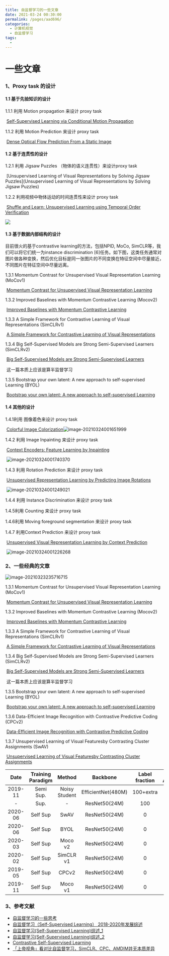 ```yaml
---
title: 自监督学习的一些文章
date: 2021-03-24 00:30:00
permalink: /pages/aad696/
categories:
  - 计算机视觉
  - 自监督学习
tags:
  - 
---
```

# 一些文章

### 1、Proxy task 的设计

#### 1.1 基于先验知识的设计

1.1.1 利用 Motion propagation 来设计 proxy task

​	[Self-Supervised Learning via Conditional Motion Propagation](https://arxiv.org/abs/1903.11412)

1.1.2 利用 Motion Prediction 来设计 proxy task

​	[Dense Optical Flow Prediction From a Static Image](https://arxiv.org/abs/1505.00295)



#### 1.2 基于连贯性的设计

1.2.1 利用 Jigsaw Puzzles （物体的语义连贯性）来设计proxy task

​	[Unsupervised Learning of Visual Representations by Solving Jigsaw Puzzles](Unsupervised Learning of Visual Representations by Solving Jigsaw Puzzles)

1.2.2 利用视频中物体运动的时间连贯性来设计 proxy task

​	[Shuffle and Learn: Unsupervised Learning using Temporal Order Verification](https://arxiv.org/abs/1603.08561)

![](https://muyun-blog-pic.oss-cn-shanghai.aliyuncs.com/picgo/tLk2DsENYVvPOau.png)

#### 1.3 基于数据内部结构的设计

目前很火的基于contrastive learning的方法，包括NPID, MoCo, SimCLR等，我们可以将它们统一为instance discrimination [6]任务。如下图，这类任务通常对图片做各种变换，然后优化目标是同一张图片的不同变换在特征空间中尽量接近，不同图片在特征空间中尽量远离。

1.3.1 Momentum Contrast for Unsupervised Visual Representation Learning (MoCov1)

​	[Momentum Contrast for Unsupervised Visual Representation Learning](https://arxiv.org/abs/1911.05722)

1.3.2 Improved Baselines with Momentum Contrastive Learning (Mocov2)

​	[Improved Baselines with Momentum Contrastive Learning](https://arxiv.org/abs/2003.04297)

1.3.3 A Simple Framework for Contrastive Learning of Visual Representations (SimCLRv1)

​	[A Simple Framework for Contrastive Learning of Visual Representations](https://arxiv.org/abs/2002.05709 )

1.3.4 Big Self-Supervised Models are Strong Semi-Supervised Learners (SimCLRv2)

​	[Big Self-Supervised Models are Strong Semi-Supervised Learners](https://arxiv.org/abs/2006.10029)

​	这一篇本质上应该是算半监督学习

1.3.5 Bootstrap your own latent: A new approach to self-supervised Learning (BYOL)

​	[Bootstrap your own latent: A new approach to self-supervised Learning](https://arxiv.org/abs/2006.07733)

#### 1.4 其他的设计

1.4.1利用 图像着色来设计 proxy task

​	[Colorful Image Colorization](https://arxiv.org/abs/1603.08511)![image-20210324001651999](https://muyun-blog-pic.oss-cn-shanghai.aliyuncs.com/picgo/image-20210324001651999.png)

1.4.2 利用 Image Inpainting 来设计 proxy task

​	[Context Encoders: Feature Learning by Inpainting](https://arxiv.org/abs/1604.07379)

​	![image-20210324001740370](https://muyun-blog-pic.oss-cn-shanghai.aliyuncs.com/picgo/image-20210324001740370.png)

1.4.3 利用 Rotation Prediction 来设计 proxy task

​	[Unsupervised Representation Learning by Predicting Image Rotations](https://arxiv.org/abs/1803.07728)

​	![image-20210324001249021](https://muyun-blog-pic.oss-cn-shanghai.aliyuncs.com/picgo/image-20210324001249021.png)

1.4.4 利用 Instance Discrimination 来设计 proxy task

1.4.5利用 Counting 来设计 proxy task

1.4.6利用 Moving foreground segmentation 来设计 proxy task

1.4.7 利用Context Prediction 来设计 proxy task

​	 [Unsupervised Visual Representation Learning by Context Prediction](https://arxiv.org/abs/1505.05192)

​	![image-20210324001226268](https://muyun-blog-pic.oss-cn-shanghai.aliyuncs.com/picgo/image-20210324001226268.png)

### 2、一些经典的文章

![image-20210323235716715](https://muyun-blog-pic.oss-cn-shanghai.aliyuncs.com/picgo/image-20210323235716715.png)

1.3.1 Momentum Contrast for Unsupervised Visual Representation Learning (MoCov1)

​	[Momentum Contrast for Unsupervised Visual Representation Learning](https://arxiv.org/abs/1911.05722)

1.3.2 Improved Baselines with Momentum Contrastive Learning (Mocov2)

​	[Improved Baselines with Momentum Contrastive Learning](https://arxiv.org/abs/2003.04297)

1.3.3 A Simple Framework for Contrastive Learning of Visual Representations (SimCLRv1)

​	[A Simple Framework for Contrastive Learning of Visual Representations](https://arxiv.org/abs/2002.05709)

1.3.4 Big Self-Supervised Models are Strong Semi-Supervised Learners (SimCLRv2)

​	[Big Self-Supervised Models are Strong Semi-Supervised Learners](https://arxiv.org/abs/2006.10029)

​	这一篇本质上应该是算半监督学习

1.3.5 Bootstrap your own latent: A new approach to self-supervised Learning (BYOL)

​	[Bootstrap your own latent: A new approach to self-supervised Learning](https://arxiv.org/abs/2006.07733)

1.3.6 Data-Efficient Image Recognition with Contrastive Predictive Coding (CPCv2)

​	[Data-Efficient Image Recognition with Contrastive Predictive Coding](https://arxiv.org/abs/1905.09272)

1.3.7 Unsupervised Learning of Visual Featuresby Contrasting Cluster Assignments (SwAV)

​	[Unsupervised Learning of Visual Featuresby Contrasting Cluster Assignments](https://arxiv.org/abs/2006.09882)

|  Date   | Training Paradigm |    Method     |      Backbone      | Label fraction | Top-1 Accuracy |
| :-----: | :---------------: | :-----------: | :----------------: | :------------: | :------------: |
| 2019-11 |     Semi Sup.     | Noisy Student | EfficientNet(480M) |   100+extra    |     88.4-      |
|    -    |       Sup.        |       -       |   ResNet50(24M)    |      100       |       76.5       |
| 2020-06 | Self Sup | SwAV | ResNet50(24M) | 0 | 75.3 |
| 2020-06 |     Self Sup      |     BYOL      |   ResNet50(24M)    |       0        |      74.3      |
| 2020-03 |     Self Sup      |    Moco v2    |   ResNet50(24M)    |       0        |      71.1   |
| 2020-02 |     Self Sup      |   SimCLR v1   |   ResNet50(24M)    |       0        |      69.3      |
| 2019-05 |     Self Sup      |    CPCv2    |   ResNet50(24M)    |       0        | 63.8 |
| 2019-11 |     Self Sup      |    Moco v1    |   ResNet50(24M)    |       0        | 60.6 |

### 3、参考文献

- [自监督学习的一些思考](https://zhuanlan.zhihu.com/p/150224914)
- [自监督学习（Self-Supervised Learning） 2018-2020年发展综述](https://mp.weixin.qq.com/s/HfqH-b8x8SsE6zb8pcF3Og)
- [自监督学习(Self-Supervised Learning)综述_1](https://www.yuque.com/weijiawu/gx662d/tgrsmz)
- [自监督学习(Self-Supervised Learning)综述_2](https://www.yuque.com/weijiawu/gx662d/lbewm1)
- [Contrastive Self-Supervised Learning](https://ankeshanand.com/blog/2020/01/26/contrative-self-supervised-learning.html)
- [「上帝视角」看对比自监督学习，SimCLR、CPC、AMDIM并无本质差异](http://tech.sina.com.cn/csj/2020-09-09/doc-iivhuipp3366946.shtml)

